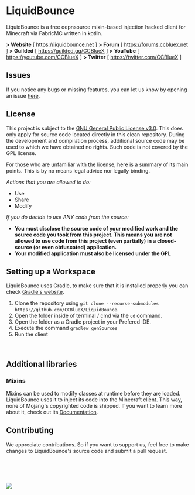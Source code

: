 # LiquidBounce
LiquidBounce is a free oepnsource mixin-based injection hacked client for Minecraft via FabricMC written in kotlin. 

**> Website** [ https://liquidbounce.net ]
**> Forum** [ https://forums.ccbluex.net ]
**> Guilded** [ https://guilded.gg/CCBlueX ]
**> YouTube** [ https://youtube.com/CCBlueX ]
**> Twitter** [ https://twitter.com/CCBlueX ]

## Issues
If you notice any bugs or missing features, you can let us know by opening an issue [here](https://github.com/CCBlueX/LiquidBounce/issues).

## License
This project is subject to the [GNU General Public License v3.0](https://www.gnu.org/licenses/gpl-3.0.en.html). This does only apply for source code located directly in this clean repository. During the development and compilation process, additional source code may be used to which we have obtained no rights. Such code is not covered by the GPL license.

For those who are unfamiliar with the license, here is a summary of its main points. This is by no means legal advice nor legally binding.

*Actions that you are allowed to do:*

-  Use
- Share
- Modify

*If you do decide to use ANY code from the source:*

- **You must disclose the source code of your modified work and the source code you took from this project. This means you are not allowed to use code from this project (even partially) in a closed-source (or even obfuscated) application.**
- **Your modified application must also be licensed under the GPL** 



## Setting up a Workspace
LiquidBounce uses Gradle, to make sure that it is installed properly you can check [Gradle's website](https://gradle.org/install/).
1. Clone the repository using `git clone --recurse-submodules https://github.com/CCBlueX/LiquidBounce`. 
2. Open the folder inside of terminal / cmd via the `cd` command.
3. Open the folder as a Gradle project in your Prefered IDE.
4. Execute the command `gradlew genSources`
5. Run the client
<br />

## Additional libraries
### Mixins
Mixins can be used to modify classes at runtime before they are loaded. LiquidBounce uses it to inject its code into the Minecraft client. This way, none of Mojang's copyrighted code is shipped. If you want to learn more about it, check out its [Documentation](https://docs.spongepowered.org/5.1.0/en/plugin/internals/mixins.html).
<br />
## Contributing
We appreciate contributions. So if you want to support us, feel free to make changes to LiquidBounce's source code and submit a pull request.


<br /> <br /> <br />

<a href='//liquidbounce.net'>
    <img src='https://www.wizardhax.com/wp-content/uploads/2018/05/lblogo.png'>
    </img>
</a>
